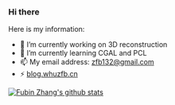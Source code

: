 ### Hi there

Here is my information:
- 🔭 I’m currently working on 3D reconstruction
- 🌱 I’m currently learning CGAL and PCL
- 📫 My email address: zfb132@gmail.com
- ⚡ [blog.whuzfb.cn](https://blog.whuzfb.cn/)

<a href="https://github.com/zfb132">![Fubin Zhang's github stats](https://github-readme-stats.vercel.app/api?username=zfb132)</a>  
